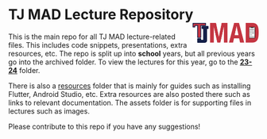 <h1>TJ MAD Lecture Repository <img align="right" src="./assets/general/tj_mad_logo_full.png" height="40"></h1>

This is the main repo for all TJ MAD lecture-related files. This includes code snippets, presentations, extra resources, etc. The repo is split up into **school** years, but all previous years go into the archived folder. To view the lectures for this year, go to the [**23-24**](/23-24) folder.

There is also a [resources](/resources) folder that is mainly for guides such as installing Flutter, Android Studio, etc. Extra resources are also posted there such as links to relevant documentation. The assets folder is for supporting files in lectures such as images. 


Please contribute to this repo if you have any suggestions!

